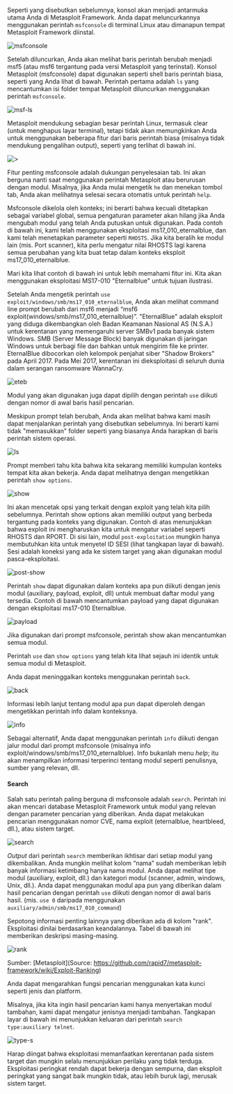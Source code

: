 Seperti yang disebutkan sebelumnya, konsol akan menjadi antarmuka utama Anda di Metasploit Framework. Anda dapat meluncurkannya menggunakan perintah `msfconsole` di terminal Linux atau dimanapun tempat Metasploit Framework diinstal.

![msfconsole](https://raw.githubusercontent.com/yingcrackerhades/cybersec-module/main/Modules/Metasploit/Image/msfconsole.png)

Setelah diluncurkan, Anda akan melihat baris perintah berubah menjadi msf5 (atau msf6 tergantung pada versi Metasploit yang terinstal). Konsol Metasploit (msfconsole) dapat digunakan seperti shell baris perintah biasa, seperti yang Anda lihat di bawah. Perintah pertama adalah `ls` yang mencantumkan isi folder tempat Metasploit diluncurkan menggunakan perintah `msfconsole`.

![msf-ls](https://raw.githubusercontent.com/yingcrackerhades/cybersec-module/main/Modules/Metasploit/Image/msf-ls.png)

Metasploit mendukung sebagian besar perintah Linux, termasuk clear (untuk menghapus layar terminal), tetapi tidak akan memungkinkan Anda untuk menggunakan beberapa fitur dari baris perintah biasa (misalnya tidak mendukung pengalihan output), seperti yang terlihat di bawah ini.

![>](https://raw.githubusercontent.com/yingcrackerhades/cybersec-module/main/Modules/Metasploit/Image/msf-%3E.png)

Fitur penting msfconsole adalah dukungan penyelesaian tab. Ini akan berguna nanti saat menggunakan perintah Metasploit atau berurusan dengan modul. Misalnya, jika Anda mulai mengetik `he` dan menekan tombol tab, Anda akan melihatnya selesai secara otomatis untuk perintah `help`.

Msfconsole dikelola oleh konteks; ini berarti bahwa kecuali ditetapkan sebagai variabel global, semua pengaturan parameter akan hilang jika Anda mengubah modul yang telah Anda putuskan untuk digunakan. Pada contoh di bawah ini, kami telah menggunakan eksploitasi ms17_010_eternalblue, dan kami telah menetapkan parameter seperti `RHOSTS`. Jika kita beralih ke modul lain (mis. Port scanner), kita perlu mengatur nilai RHOSTS lagi karena semua perubahan yang kita buat tetap dalam konteks eksploit ms17_010_eternalblue.

Mari kita lihat contoh di bawah ini untuk lebih memahami fitur ini. Kita akan menggunakan eksploitasi MS17-010 "Eternalblue" untuk tujuan ilustrasi.

Setelah Anda mengetik perintah `use exploit/windows/smb/ms17_010_eternalblue`, Anda akan melihat command line prompt berubah dari msf6 menjadi “msf6 exploit(windows/smb/ms17_010_eternalblue)”. "EternalBlue" adalah eksploit yang diduga dikembangkan oleh Badan Keamanan Nasional AS (N.S.A.) untuk kerentanan yang memengaruhi server SMBv1 pada banyak sistem Windows. SMB (Server Message Block) banyak digunakan di jaringan Windows untuk berbagi file dan bahkan untuk mengirim file ke printer. EternalBlue dibocorkan oleh kelompok penjahat siber "Shadow Brokers" pada April 2017. Pada Mei 2017, kerentanan ini dieksploitasi di seluruh dunia dalam serangan ransomware WannaCry.

![eteb](https://raw.githubusercontent.com/yingcrackerhades/cybersec-module/main/Modules/Metasploit/Image/eternalblue.png)

Modul yang akan digunakan juga dapat dipilih dengan perintah `use` diikuti dengan nomor di awal baris hasil pencarian.

Meskipun prompt telah berubah, Anda akan melihat bahwa kami masih dapat menjalankan perintah yang disebutkan sebelumnya. Ini berarti kami tidak "memasukkan" folder seperti yang biasanya Anda harapkan di baris perintah sistem operasi.

![ls](https://raw.githubusercontent.com/yingcrackerhades/cybersec-module/main/Modules/Metasploit/Image/etb-ls.png)

Prompt memberi tahu kita bahwa kita sekarang memiliki kumpulan konteks tempat kita akan bekerja. Anda dapat melihatnya dengan mengetikkan perintah `show options`.

![show](https://raw.githubusercontent.com/yingcrackerhades/cybersec-module/main/Modules/Metasploit/Image/etb-show.png)

Ini akan mencetak opsi yang terkait dengan exploit yang telah kita pilih sebelumnya. Perintah show options akan memiliki output yang berbeda tergantung pada konteks yang digunakan. Contoh di atas menunjukkan bahwa exploit ini mengharuskan kita untuk mengatur variabel seperti RHOSTS dan RPORT. Di sisi lain, modul `post-exploitation` mungkin hanya membutuhkan kita untuk menyetel ID SESI (lihat tangkapan layar di bawah). Sesi adalah koneksi yang ada ke sistem target yang akan digunakan modul pasca-eksploitasi.

![post-show](https://raw.githubusercontent.com/yingcrackerhades/cybersec-module/main/Modules/Metasploit/Image/post-show.png)

Perintah `show` dapat digunakan dalam konteks apa pun diikuti dengan jenis modul (auxiliary, payload, exploit, dll) untuk membuat daftar modul yang tersedia. Contoh di bawah mencantumkan payload yang dapat digunakan dengan eksploitasi ms17-010 Eternalblue.

![payload](https://raw.githubusercontent.com/yingcrackerhades/cybersec-module/main/Modules/Metasploit/Image/payloads.png)

Jika digunakan dari prompt msfconsole, perintah show akan mencantumkan semua modul.

Perintah `use` dan `show options` yang telah kita lihat sejauh ini identik untuk semua modul di Metasploit.

Anda dapat meninggalkan konteks menggunakan perintah `back`.

![back](https://raw.githubusercontent.com/yingcrackerhades/cybersec-module/main/Modules/Metasploit/Image/backk.png)

Informasi lebih lanjut tentang modul apa pun dapat diperoleh dengan mengetikkan perintah info dalam konteksnya.

![info](https://raw.githubusercontent.com/yingcrackerhades/cybersec-module/main/Modules/Metasploit/Image/info.png)

Sebagai alternatif, Anda dapat menggunakan perintah `info` diikuti dengan jalur modul dari prompt msfconsole (misalnya info exploit/windows/smb/ms17_010_eternalblue). Info bukanlah menu *help*; itu akan menampilkan informasi terperinci tentang modul seperti penulisnya, sumber yang relevan, dll.

#### Search
Salah satu perintah paling berguna di msfconsole adalah `search`. Perintah ini akan mencari database Metasploit Framework untuk modul yang relevan dengan parameter pencarian yang diberikan. Anda dapat melakukan pencarian menggunakan nomor CVE, nama exploit (eternalblue, heartbleed, dll.), atau sistem target.

![search](https://raw.githubusercontent.com/yingcrackerhades/cybersec-module/main/Modules/Metasploit/Image/search.png)

*Output* dari perintah `search` memberikan ikhtisar dari setiap modul yang dikembalikan. Anda mungkin melihat kolom “nama” sudah memberikan lebih banyak informasi ketimbang hanya nama modul. Anda dapat melihat tipe modul (auxiliary, exploit, dll.) dan kategori modul (scanner, admin, windows, Unix, dll.). Anda dapat menggunakan modul apa pun yang diberikan dalam hasil pencarian dengan perintah `use` diikuti dengan nomor di awal baris hasil. (mis. `use 0` daripada menggunakan `auxiliary/admin/smb/ms17_010_command`)

Sepotong informasi penting lainnya yang diberikan ada di kolom "rank". Eksploitasi dinilai berdasarkan keandalannya. Tabel di bawah ini memberikan deskripsi masing-masing.

![rank](https://raw.githubusercontent.com/yingcrackerhades/cybersec-module/main/Modules/Metasploit/Image/rank.png)

Sumber: [Metasploit](Source: https://github.com/rapid7/metasploit-framework/wiki/Exploit-Ranking)

Anda dapat mengarahkan fungsi pencarian menggunakan kata kunci seperti jenis dan platform.

Misalnya, jika kita ingin hasil pencarian kami hanya menyertakan modul tambahan, kami dapat mengatur jenisnya menjadi tambahan. Tangkapan layar di bawah ini menunjukkan keluaran dari perintah `search type:auxiliary telnet`.

![type-s](https://raw.githubusercontent.com/yingcrackerhades/cybersec-module/main/Modules/Metasploit/Image/type-search.png)

Harap diingat bahwa eksploitasi memanfaatkan kerentanan pada sistem target dan mungkin selalu menunjukkan perilaku yang tidak terduga. Eksploitasi peringkat rendah dapat bekerja dengan sempurna, dan eksploit peringkat yang sangat baik mungkin tidak, atau lebih buruk lagi, merusak sistem target.


